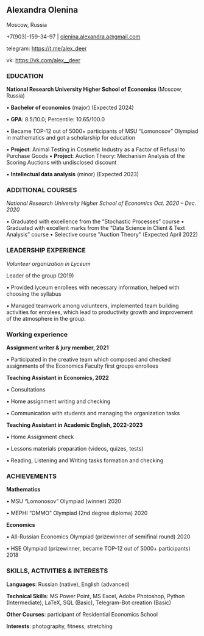 ## Alexandra Olenina
 Moscow, Russia
 
 +7(903)-159-34-97 | olenina.alexandra.a@gmail.com
 
 telegram: https://t.me/alex_deer
 
 vk: https://vk.com/alex__deer
 
### EDUCATION

**National Research University Higher School of Economics**	(Moscow, Russia)

•	**Bachelor of economics** (major)	(Expected 2024)

•	**GPA**: 8.5/10.0; Percentile: 10.65/100.0

•	Became TOP-12 out of 5000+ participants of MSU “Lomonosov” Olympiad in mathematics and got a scholarship for education

•	**Project**: Animal Testing in Cosmetic Industry as a Factor of Refusal to Purchase Goods
•	**Project**: Auction Theory: Mechanism Analysis of the Scoring Auctions with undisclosed discount


•	**Intellectual data analysis** (minor)	(Expected 2023)

### ADDITIONAL COURSES
 
*National Research University Higher School of Economics	Oct. 2020 – Dec. 2020*

•	Graduated with excellence from the “Stochastic Processes” course
•	Graduated with excellent marks from the “Data Science in Client & Text Analysis” course
•	Selective course "Auction Theory" (Expected April 2022)


### LEADERSHIP EXPERIENCE

*Volunteer organization in Lyceum*

Leader of the group	(2019)

•	Provided lyceum enrollees with necessary information, helped with choosing the syllabus

•	Managed teamwork among volunteers, implemented team building activities for enrolees, which lead to productivity growth and improvement of the atmosphere in the group.

### Working experience

**Assignment writer & jury member,	2021**

•	Participated in the creative team which composed and checked assignments of the Economics Faculty first groups enrollees

**Teaching Assistant in Economics, 2022**

•	Consultations

•	Home assignment writing and checking

•	Communication with students and managing the organization tasks

**Teaching Assistant in Academic English, 2022-2023**

•	Home Assignment check

•	Lessons materials preparation (videos, quizes, tests)

•	Reading, Listening and Writing tasks formation and checking


### ACHIEVEMENTS

**Mathematics**

•	MSU “Lomonosov” Olympiad (winner)	2020

•	MEPHI “OMMO” Olympiad (2nd degree diploma) 2020

**Economics**

•	All-Russian Economics Olympiad (prizewinner of semifinal round)	2020

•	HSE Olympiad (prizewinner, became TOP-12 out of 5000+ participants)	2018


### SKILLS, ACTIVITIES & INTERESTS

**Languages**: Russian (native), English (advanced)

**Technical Skills**: MS Power Point, MS Excel, Adobe Photoshop, Python (Intermediate), LaTeX, SQL (Basic), Telegram-Bot creation (Basic)

**Other Courses**: participant of Residential Economics School

**Interests**: photography, fitness, stretching

<!--
**alexashalenina/alexashalenina** is a ✨ _special_ ✨ repository because its `README.md` (this file) appears on your GitHub profile.
